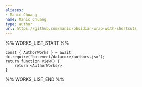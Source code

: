 ```yaml
---
aliases:
- Manic Chuang
name: Manic Chuang
type: author
url: https://github.com/manic/obsidian-wrap-with-shortcuts
---
```



%% WORKS_LIST_START %%

```datacorejsx
const { AuthorWorks } = await dc.require('basement/datacore/authors.jsx');
return function View() {
    return <AuthorWorks/>
}
```
%% WORKS_LIST_END %%